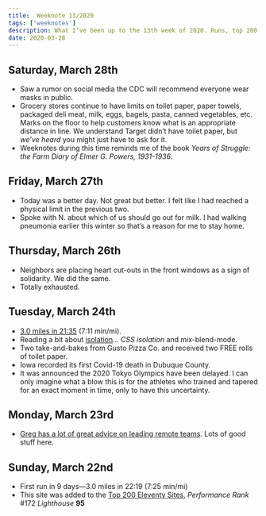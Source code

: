 ```yaml
---
title:  Weeknote 13/2020
tags: ['weeknotes']
description: What I’ve been up to the 13th week of 2020. Runs, top 200 Eleventy performance, isolation, limits, and free toilet paper. 
date: 2020-03-28
---
```

## Saturday, March 28th
* Saw a rumor on social media the CDC will recommend everyone wear masks in public. 
* Grocery stores continue to have limits on toilet paper, paper towels, packaged deli meat, milk, eggs, bagels, pasta, canned vegetables, etc. Marks on the floor to help customers know what is an appropriate distance in line.  We understand Target didn’t have toilet paper, but _we’ve heard_ you might just have to ask for it. 
* Weeknotes during this time reminds me of the book _Years of Struggle: the Farm Diary of Elmer G. Powers, 1931-1936_.  

## Friday, March 27th
* Today was a better day. Not great but better. I felt like I had reached a physical limit in the previous two. 
* Spoke with N. about which of us should go out for milk. I had walking pneumonia earlier this winter so that’s a reason for me to stay home. 

## Thursday, March 26th
* Neighbors are placing heart cut-outs in the front windows as a sign of solidarity. We did the same. 
* Totally exhausted. 

## Tuesday, March 24th
* [3.0 miles in 21:35](https://connect.garmin.com/modern/activity/4690536682) (7:11 min/mi).
* Reading a bit about [isolation](https://css-tricks.com/almanac/properties/i/isolation/)… _CSS isolation_ and mix-blend-mode. 
* Two take-and-bakes from Gusto Pizza Co. and received two FREE rolls of toilet paper. 
* Iowa recorded its first Covid-19 death in Dubuque County. 
* It was announced the 2020 Tokyo Olympics have been delayed. I can only imagine what a blow this is for the athletes who trained and tapered for an exact moment in time, only to have this uncertainty. 

## Monday, March 23rd
* [Greg has a lot of great advice on leading remote teams](https://airbagindustries.com/advice-from-ten-years-of-leading-remote-teams/). Lots of good stuff here. 

## Sunday, March 22nd
* First run in 9 days—3.0 miles in 22:19 (7:25 min/mi) 
* This site was added to the [Top 200 Eleventy Sites](https://www.11ty.dev/docs/sites/), _Performance Rank_ #172 _Lighthouse_ **95**

